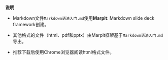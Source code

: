 **说明**

- Markdown文件`Markdown语法入门.md`使用**Marpit**: Markdown slide deck framework创建。

- 其他格式的文件（html、pdf和pptx）由Marpit框架基于`Markdown语法入门.md`导出。
- 推荐下载后使用Chrome浏览器阅读html格式文件。

